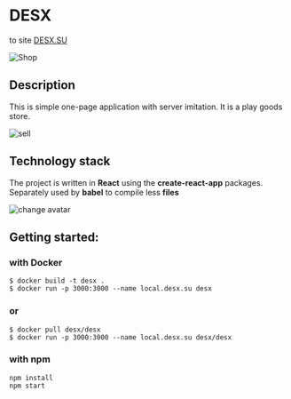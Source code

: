 # DESX

to site [DESX.SU](DESX.SU)

![Shop](https://user-images.githubusercontent.com/17051275/57585370-e46f0e80-74ef-11e9-901f-d9cfe2d5bab3.png)


## Description

This is simple one-page application with server imitation. It is a play goods store.

![sell](https://user-images.githubusercontent.com/17051275/57585379-08325480-74f0-11e9-9799-c3e6ac057671.png)


## Technology stack

The project is written in **React** using the **create-react-app** packages. Separately used by **babel** to compile less **files**

  ![change avatar](https://user-images.githubusercontent.com/17051275/57585389-1da77e80-74f0-11e9-9e72-e7756d23e0c4.png)


## Getting started:

### with Docker

```
$ docker build -t desx .
$ docker run -p 3000:3000 --name local.desx.su desx
```

### or

```
$ docker pull desx/desx
$ docker run -p 3000:3000 --name local.desx.su desx/desx
```
### with npm

```
npm install
npm start
```

